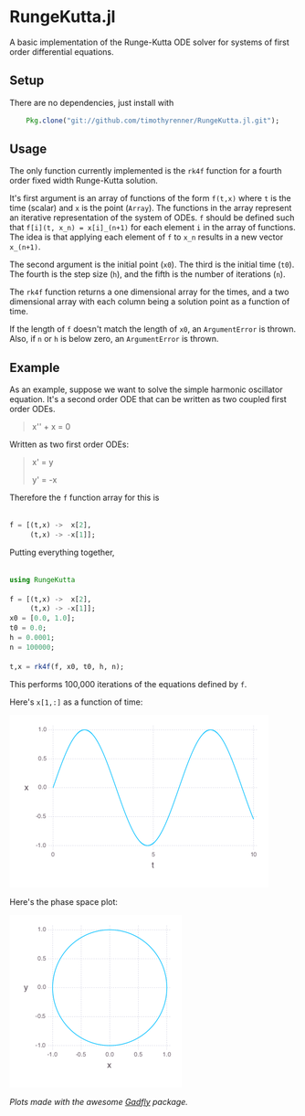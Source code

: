 # RungeKutta.jl

A basic implementation of the Runge-Kutta ODE solver for systems of first order differential equations.

## Setup

There are no dependencies, just install with

```julia
	Pkg.clone("git://github.com/timothyrenner/RungeKutta.jl.git");
```
## Usage

The only function currently implemented is the `rk4f` function for a fourth order fixed width Runge-Kutta solution.

It's first argument is an array of functions of the form `f(t,x)` where `t` is the time (scalar) and `x` is the point (`Array`).
The functions in the array represent an iterative representation of the system of ODEs.
`f` should be defined such that `f[i](t, x_n) = x[i]_(n+1)` for each element `i` in the array of functions.
The idea is that applying each element of `f` to `x_n` results in a new vector `x_(n+1)`.

The second argument is the initial point (`x0`).
The third is the initial time (`t0`).
The fourth is the step size (`h`), and the fifth is the number of iterations (`n`).

The `rk4f` function returns a one dimensional array for the times, and a two dimensional array with each column being a solution point as a function of time.

If the length of `f` doesn't match the length of `x0`, an `ArgumentError` is thrown.
Also, if `n` or `h` is below zero, an `ArgumentError` is thrown. 

## Example

As an example, suppose we want to solve the simple harmonic oscillator equation.
It's a second order ODE that can be written as two coupled first order ODEs.

> x'' + x = 0

Written as two first order ODEs:

> x' = y
> 
> y' = -x

Therefore the `f` function array for this is

```julia

f = [(t,x) ->  x[2],
	 (t,x) -> -x[1]];
```

Putting everything together,

```julia

using RungeKutta

f = [(t,x) ->  x[2],
	 (t,x) -> -x[1]];
x0 = [0.0, 1.0];
t0 = 0.0;
h = 0.0001;
n = 100000;

t,x = rk4f(f, x0, t0, h, n);
```

This performs 100,000 iterations of the equations defined by `f`.

Here's `x[1,:]` as a function of time:

![x(t) solution](doc/plots/sho_x.png)

Here's the phase space plot:

![phase solution](doc/plots/sho_phase.png)

_Plots made with the awesome [Gadfly](https://github.com/dcjones/Gadfly.jl) package._